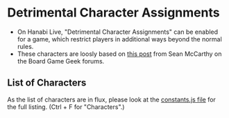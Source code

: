 # Detrimental Character Assignments

* On Hanabi Live, "Detrimental Character Assignments" can be enabled for a game, which restrict players in additional ways beyond the normal rules.
* These characters are loosly based on [this post](https://boardgamegeek.com/thread/1688194/hanabi-characters-variant) from Sean McCarthy on the Board Game Geek forums.

## List of Characters

As the list of characters are in flux, please look at the [constants.js file](https://github.com/Zamiell/hanabi-live/blob/master/public/js/src/constants.js) for the full listing. (Ctrl + F for "Characters".)
